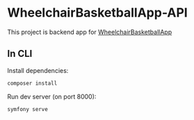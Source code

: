 # WheelchairBasketballApp-API

This project is backend app for [WheelchairBasketballApp](https://github.com/arowinsky/WheelchairBasketballApp)

## In CLI

Install dependencies:
```bash
composer install
```
Run dev server (on port 8000):
```bash
symfony serve
```
